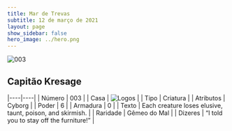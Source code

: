 ```yaml
---
title: Mar de Trevas
subtitle: 12 de março de 2021
layout: page
show_sidebar: false
hero_image: ../hero.png
---
```


![003](https://cdn.keyforgegame.com/media/card_front/pt/496_003_QVQ44WVPJ2RW_pt.png)

## Capitão Kresage

|----|----|
| Número | 003 |
| Casa | ![Logos](https://archonarcana.com/images/thumb/c/ce/Logos.png/22px-Logos.png "Logos") |
| Tipo | Criatura |
| Atributos | Cyborg |
| Poder | 6 |
| Armadura | 0 |
| Texto | Each creature loses elusive, taunt, poison, and skirmish. |
| Raridade | Gêmeo do Mal |
| Dizeres | “I told you to stay off the furniture!” |
